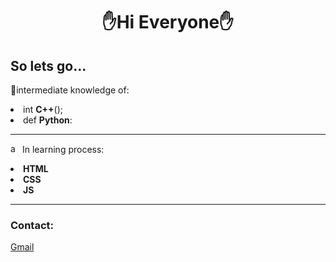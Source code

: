 <h1 align="center"> 
  ✋Hi Everyone✋
</h1>

<h2>
  So lets go...
</h2>
<p align="left">🧠intermediate knowledge of:</p>
  <li>int <strong>C++</strong>();</li>
  <li>def <strong>Python</strong>:</li>
<hr>
<p align="left">
  <img width="15" alt="about me" src="https://media.tenor.com/k9yAts9ymaIAAAAM/loading-load.gif"> In learning process:<br>
  <li><strong>HTML<br></strong></li>
  <li><strong>CSS<br></strong></li>
  <li><strong>JS<br></strong></li>
</p>
<hr>
<h3>Contact:</h3>
<label><a href="gabriel.speranceta@gmail.com">Gmail</a></label>
